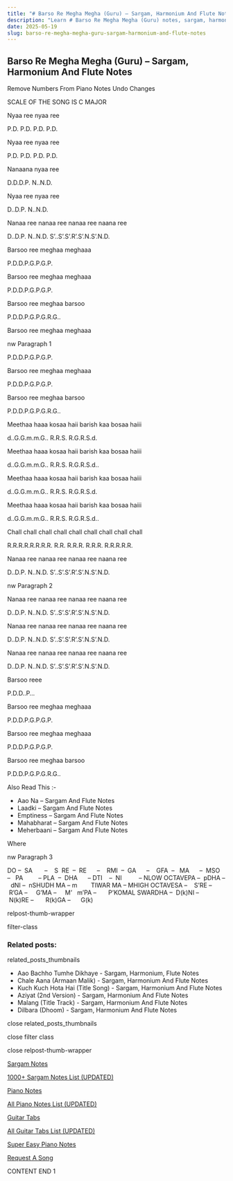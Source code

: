 ```yaml
---
title: "# Barso Re Megha Megha (Guru) – Sargam, Harmonium And Flute Notes"
description: "Learn # Barso Re Megha Megha (Guru) notes, sargam, harmonium notations and flute notes. Easy step-by-step tutorial for beginners."
date: 2025-05-19
slug: barso-re-megha-megha-guru-sargam-harmonium-and-flute-notes
---
```


## Barso Re Megha Megha (Guru) – Sargam, Harmonium And Flute Notes

Remove Numbers From Piano Notes
Undo Changes

SCALE OF THE SONG IS C MAJOR

Nyaa ree nyaa ree

P.D. P.D. P.D. P.D.

Nyaa ree nyaa ree

P.D. P.D. P.D. P.D.

Nanaana nyaa ree

D.D.D.P. N..N.D.

Nyaa ree nyaa ree

D..D.P. N..N.D.

Nanaa ree nanaa ree nanaa ree naana ree

D..D.P. N..N.D. S’..S’.S’.R’.S’.N.S’.N.D.

Barsoo ree meghaa meghaaa

P.D.D.P.G.P.G.P.

Barsoo ree meghaa meghaaa

P.D.D.P.G.P.G.P.

Barsoo ree meghaa barsoo

P.D.D.P.G.P.G.R.G..

Barsoo ree meghaa meghaaa

nw Paragraph 1

P.D.D.P.G.P.G.P.

Barsoo ree meghaa meghaaa

P.D.D.P.G.P.G.P.

Barsoo ree meghaa barsoo

P.D.D.P.G.P.G.R.G..

Meethaa haaa kosaa haii barish kaa bosaa haiii

d..G.G.m.m.G.. R.R.S. R.G.R.S.d.

Meethaa haaa kosaa haii barish kaa bosaa haiii

d..G.G.m.m.G.. R.R.S. R.G.R.S.d..

Meethaa haaa kosaa haii barish kaa bosaa haiii

d..G.G.m.m.G.. R.R.S. R.G.R.S.d.

Meethaa haaa kosaa haii barish kaa bosaa haiii

d..G.G.m.m.G.. R.R.S. R.G.R.S.d..

Chall chall chall chall chall chall chall chall chall

R.R.R.R.R.R.R.R. R.R. R.R.R. R.R.R. R.R.R.R.R.

Nanaa ree nanaa ree nanaa ree naana ree

D..D.P. N..N.D. S’..S’.S’.R’.S’.N.S’.N.D.

nw Paragraph 2

Nanaa ree nanaa ree nanaa ree naana ree

D..D.P. N..N.D. S’..S’.S’.R’.S’.N.S’.N.D.

Nanaa ree nanaa ree nanaa ree naana ree

D..D.P. N..N.D. S’..S’.S’.R’.S’.N.S’.N.D.

Nanaa ree nanaa ree nanaa ree naana ree

D..D.P. N..N.D. S’..S’.S’.R’.S’.N.S’.N.D.

Barsoo reee

P.D.D..P…

Barsoo ree meghaa meghaaa

P.D.D.P.G.P.G.P.

Barsoo ree meghaa meghaaa

P.D.D.P.G.P.G.P.

Barsoo ree meghaa barsoo

P.D.D.P.G.P.G.R.G..



Also Read This :-



* Aao Na – Sargam And Flute Notes
* Laadki – Sargam And Flute Notes
* Emptiness – Sargam And Flute Notes
* Mahabharat – Sargam And Flute Notes
* Meherbaani – Sargam And Flute Notes

Where



nw Paragraph 3

DO –  SA       –    S  RE  –  RE      –    RMI  –  GA      –    GFA  –   MA      –  MSO  –   PA         – PLA  –  DHA      – DTI    –  NI          – NLOW OCTAVEPA –  pDHA –  dNI –  nSHUDH MA – m        TIWAR MA – MHIGH OCTAVESA –    S’RE –     R’GA –     G’MA –     M’   m’PA –       P’KOMAL SWARDHA –  D(k)NI –       N(k)RE –       R(k)GA –      G(k)



relpost-thumb-wrapper

filter-class

### Related posts:

related_posts_thumbnails

* Aao Bachho Tumhe Dikhaye - Sargam, Harmonium, Flute Notes
* Chale Aana (Armaan Malik) - Sargam, Harmonium And Flute Notes
* Kuch Kuch Hota Hai (Title Song) - Sargam, Harmonium And Flute Notes
* Aziyat (2nd Version) - Sargam, Harmonium And Flute Notes
* Malang (Title Track) - Sargam, Harmonium And Flute Notes
* Dilbara (Dhoom) - Sargam, Harmonium And Flute Notes

close related_posts_thumbnails

close filter class

close relpost-thumb-wrapper

[Sargam Notes](https://www.notationsworld.com/sargam-notes.html)

[1000+ Sargam Notes List (UPDATED)](https://www.notationsworld.com/all-songs-list-sargam-notes.html)

[Piano Notes](https://www.notationsworld.com/piano-notes.html)

[All Piano Notes List (UPDATED)](https://www.notationsworld.com/all-songs-list-piano-notes.html)

[Guitar Tabs](https://www.notationsworld.com/guitar-tabs.html)

[All Guitar Tabs List (UPDATED)](https://www.notationsworld.com/all-songs-list-guitar-tabs.html)

[Super Easy Piano Notes](https://studywall.in/)

[Request A Song](https://www.notationsworld.com/request-a-song.html)

CONTENT END 1

